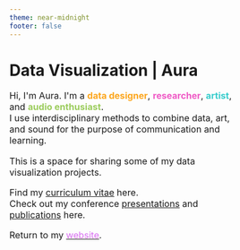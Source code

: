 ```yaml
---
theme: near-midnight
footer: false
---
```


<h1>Data Visualization | Aura </h1>

<p style="font-size: 115%; max-width: 83%;">Hi, I'm Aura. I'm a <span style="color: #fca61d; font-weight: bold;">data designer</span>, <span style="color: #ef59c5; font-weight: bold;">researcher</span>, <span style="color: #36cccc; font-weight: bold;">artist</span>, and <span style="color: #9bcc5c; font-weight: bold;">audio enthusiast</span>. <br> I use interdisciplinary methods to combine data, art, and sound for the purpose of communication and learning.</p>

<p style="font-size: 115%; max-width: 83%;">This is a space for sharing some of my data visualization projects.</p>

<p style="font-size: 115%; max-width: 83%;">Find my <a href="https://awalmer.github.io/cv/" target="_blank">curriculum vitae</a> here. <br> Check out my conference <a href="https://awalmer.github.io/cv/#presentations" target="_blank">presentations</a> and <a href="https://awalmer.github.io/cv/#publications" target="_blank">publications</a> here. </p>

<p style="font-size: 115%; max-width: 83%;">Return to my <a href="https://aurawalmer.com/" target="_blank"><span style="color: #d86df2;">website</span></a>.</p>